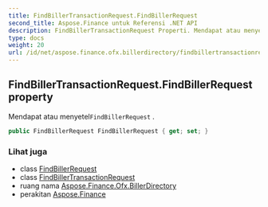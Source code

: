 ```yaml
---
title: FindBillerTransactionRequest.FindBillerRequest
second_title: Aspose.Finance untuk Referensi .NET API
description: FindBillerTransactionRequest Properti. Mendapat atau menyetelFindBillerRequest .
type: docs
weight: 20
url: /id/net/aspose.finance.ofx.billerdirectory/findbillertransactionrequest/findbillerrequest/
---
```

## FindBillerTransactionRequest.FindBillerRequest property

Mendapat atau menyetel`FindBillerRequest` .

```csharp
public FindBillerRequest FindBillerRequest { get; set; }
```

### Lihat juga

* class [FindBillerRequest](../../findbillerrequest/)
* class [FindBillerTransactionRequest](../)
* ruang nama [Aspose.Finance.Ofx.BillerDirectory](../../findbillertransactionrequest/)
* perakitan [Aspose.Finance](../../../)


